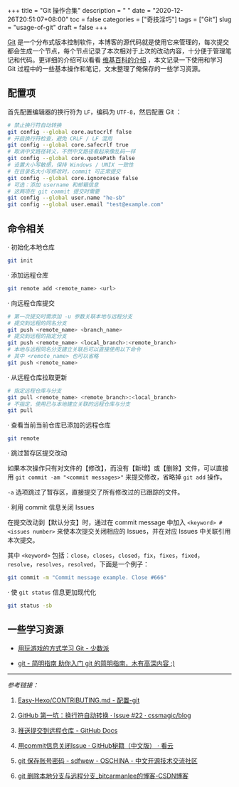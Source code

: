 +++
title = "Git 操作合集"
description = " "
date = "2020-12-26T20:51:07+08:00"
toc = false
categories = ["奇技淫巧"]
tags = ["Git"]
slug = "usage-of-git"
draft = false
+++

[Git](https://git-scm.com/) 是一个分布式版本控制软件，本博客的源代码就是使用它来管理的，每次提交都会生成一个节点，每个节点记录了本次相对于上次的改动内容，十分便于管理笔记和代码。更详细的介绍可以看看 [维基百科的介绍](https://zh.wikipedia.org/wiki/Git) ，本文记录一下使用和学习 Git 过程中的一些基本操作和笔记，文末整理了俺保存的一些学习资源。

## 配置项

首先配置编辑器的换行符为 `LF`，编码为 `UTF-8`，然后配置 Git ：

```bash
# 禁止换行符自动转换
git config --global core.autocrlf false
# 开启换行符检查，避免 CRLF / LF 混用
git config --global core.safecrlf true
# 取消中文路径转义，不然中文路径看起来像乱码一样
git config --global core.quotePath false
# 设置大小写敏感，保持 Windows / UNIX 一致性
# 在目录名大小写修改时，commit 可正常提交
git config --global core.ignorecase false
# 可选：添加 username 和邮箱信息
# 这两项在 git commit 提交时需要
git config --global user.name "he-sb"
git config --global user.email "test@example.com"
```

## 命令相关

· 初始化本地仓库

```bash
git init
```

· 添加远程仓库

```bash
git remote add <remote_name> <url>
```

· 向远程仓库提交

```bash
# 第一次提交时需添加 -u 参数关联本地与远程分支
# 提交到远程的同名分支
git push <remote_name> <branch_name>
# 提交到远程的指定分支
git push <remote_name> <local_branch>:<remote_branch>
# 本地与远程同名分支建立关联后可以直接使用以下命令
# 其中 <remote_name> 也可以省略
git push <remote_name>
```

· 从远程仓库拉取更新

```bash
# 指定远程仓库与分支
git pull <remote_name> <remote_branch>:<local_branch>
# 不指定，使用已与本地建立关联的远程仓库与分支
git pull
```

· 查看当前当前仓库已添加的远程仓库

```bash
git remote
```

· 跳过暂存区提交改动

如果本次操作只有对文件的【修改】，而没有【新增】或【删除】文件，可以直接用 `git commit -am "<commit messages>"` 来提交修改，省略掉 `git add` 操作。

`-a` 选项跳过了暂存区，直接提交了所有修改过的已跟踪的文件。

· 利用 commit 信息关闭 Issues

在提交改动到【默认分支】时，通过在 commit message 中加入 `<keyword> #<issues number>` 来使本次提交关闭相应的 Issues，并在对应 Issues 中关联引用本次提交。

其中 `<keyword>` 包括：`close`，`closes`，`closed`，`fix`，`fixes`，`fixed`，`resolve`，`resolves`，`resolved`，下面是一个例子：

```bash
git commit -m "Commit message example. Close #666"
```

· 使 `git status` 信息更加现代化

```bash
git status -sb
```

## 一些学习资源

- [用玩游戏的方式学习 Git - 少数派](https://sspai.com/post/47694)

- [git - 简明指南 助你入门 git 的简明指南，木有高深内容 ;)](http://rogerdudler.github.io/git-guide/index.zh.html)

---

*参考链接：*

1. [Easy-Hexo/CONTRIBUTING.md - 配置-git](https://github.com/EasyHexo/Easy-Hexo/blob/master/.github/CONTRIBUTING.md#%E9%85%8D%E7%BD%AE-git)

2. [GitHub 第一坑：换行符自动转换 · Issue #22 · cssmagic/blog](https://github.com/cssmagic/blog/issues/22)

3. [推送提交到远程仓库 - GitHub Docs](https://docs.github.com/cn/free-pro-team@latest/github/using-git/pushing-commits-to-a-remote-repository)

4. [用commit信息关闭Issue · GitHub秘籍（中文版） · 看云](http://static.kancloud.cn/thinkphp/github-tips/37883)

5. [git 保存账号密码 - sdfwew - OSCHINA - 中文开源技术交流社区](https://my.oschina.net/jettWang/blog/532278)

6. [git 删除本地分支与远程分支_bitcarmanlee的博客-CSDN博客](https://blog.csdn.net/bitcarmanlee/article/details/83505326)